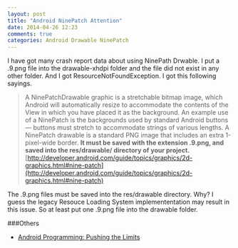 ```yaml
---
layout: post
title: "Android NinePatch Attention"
date: 2014-04-26 12:23
comments: true
categories: Android Drawable NinePatch 
---
```

I have got many crash report data about using NinePath Drwable. I put a .9.png file into the drawable-xhdpi folder and the file did not exist in any other folder. And I got ResourceNotFoundException. I got this following sayings.  
<!-- more -->
>A NinePatchDrawable graphic is a stretchable bitmap image, which Android will automatically resize to accommodate the contents of the View in which you have placed it as the background. An example use of a NinePatch is the backgrounds used by standard Android buttons — buttons must stretch to accommodate strings of various lengths. A NinePatch drawable is a standard PNG image that includes an extra 1-pixel-wide border. **It must be saved with the extension .9.png, and saved into the res/drawable/ directory of your project.**
[http://developer.android.com/guide/topics/graphics/2d-graphics.html#nine-patch](http://developer.android.com/guide/topics/graphics/2d-graphics.html#nine-patch)


The .9.png files must be saved into the res/drawable directory. Why? I guess the legacy Resouce Loading System implemententation may result in this issue. So at least put one .9.png file into the drawable folder. 

###Others
  * <a href="http://www.amazon.com/gp/product/B00G25D7ZM/ref=as_li_tl?ie=UTF8&camp=1789&creative=9325&creativeASIN=B00G25D7ZM&linkCode=as2&tag=droidyueblog-20&linkId=M7NYZAPPBPLTIFRV">Android Programming: Pushing the Limits</a><img src="http://ir-na.amazon-adsystem.com/e/ir?t=droidyueblog-20&l=as2&o=1&a=B00G25D7ZM" width="1" height="1" border="0" alt="" style="border:none !important; margin:0px !important;" />

